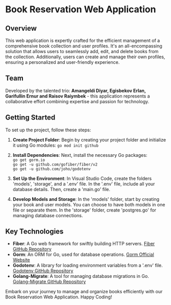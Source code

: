 # Book Reservation Web Application

## Overview
This web application is expertly crafted for the efficient management of a comprehensive book collection and user profiles. It's an all-encompassing solution that allows users to seamlessly add, edit, and delete books from the collection. Additionally, users can create and manage their own profiles, ensuring a personalized and user-friendly experience.

## Team
Developed by the talented trio: **Amangeldi Diyar, Egisbekov Erlan, Garifullin Ernur and Raisov Raiymbek** - this application represents a collaborative effort combining expertise and passion for technology.

## Getting Started
To set up the project, follow these steps:

1. **Create Project Folder**: Begin by creating your project folder and initialize it using Go modules:
`go mod init github` <br>
2. **Install Dependencies**: Next, install the necessary Go packages: <br>
`go get gorm.io`<br>
`go get -u github.com/gofiber/fiber/v2` <br>
`go get -u github.com/joho/godotenv` <br>

3. **Set Up the Environment**: In Visual Studio Code, create the folders 'models', 'storage', and a '.env' file. In the '.env' file, include all your database details. Then, create a 'main.go' file.
4. **Develop Models and Storage**: In the 'models' folder, start by creating your book and user models. You can choose to have both models in one file or separate them. In the 'storage' folder, create 'postgres.go' for managing database connections.

## Key Technologies
- **Fiber**: A Go web framework for swiftly building HTTP servers. [Fiber GitHub Repository](https://github.com/gofiber/fiber)
- **Gorm**: An ORM for Go, used for database operations. [Gorm Official Website](https://gorm.io/)
- **Godotenv**: A library for loading environment variables from a '.env' file. [Godotenv GitHub Repository](https://github.com/joho/godotenv)
- **Golang-Migrate**: A tool for managing database migrations in Go. [Golang-Migrate GitHub Repository](https://github.com/golang-migrate/migrate)

Embark on your journey to manage and organize books efficiently with our Book Reservation Web Application. Happy Coding!
